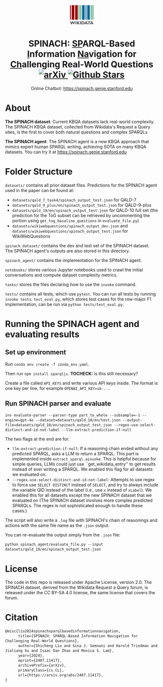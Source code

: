 <p align="center">
    <img src="./images/Wikidata-logo-en.svg" width="100px" alt="Wikidata" />
    <h1 align="center">
        <b>SPINACH: <u>SP</u>ARQL-Based <u>I</u>nformation <u>Na</u>vigation for <u>Ch</u>allenging Real-World Questions</b>
        <br>
        <a href="https://arxiv.org/abs/2407.11417">
            <img src="https://img.shields.io/badge/cs.CL-2407.11417-b31b1b" alt="arXiv">
        </a>
        <a href="https://github.com/stanford-oval/spinach/stargazers">
            <img src="https://img.shields.io/github/stars/stanford-oval/spinach?style=social" alt="Github Stars">
        </a>
    </h1>
</p>

<p align="center">
    Online Chatbot:
    <a href="https://spinach.genie.stanford.edu" target="_blank">
        https://spinach.genie.stanford.edu
    </a>
    <br>
</p>

# About

**The SPINACH dataset**: Current KBQA datasets lack real-world complexity. The SPINACH KBQA dataset, collected from Wikidata's Request a Query sites, is the first to cover both natural questions and complex SPARQLs

**The SPINACH agent**: The SPINACH agent is a new KBQA approach that mimics expert human SPARQL writing, achieving SOTA on many KBQA datasets. You can try it at https://spinach.genie.stanford.edu

# Folder Structure
`datasets/` contains all prior dataset files. Predictions for the SPINACH agent used in the paper can be found at:
- `datasets/qald_7_task4/spinach_output_test.json` for QALD-7
- `datasets/qald_9_plus/en/spinach_output_test.json` for QALD-9-plus
- `datasets/qald_10/en/spinach_output_test.json` for QALD-10 full set (the prediction for the ToG subset can be retrieved by uncommenting the portion using `get_tog_baseline_questions` in `evaluate_file.py`)
- `datasets/wikiwebquestions/spinach_output_dev.json` and `datasets/wikiwebquestions/spinach_output_test.json` for WikiWebQuestions

`spinach_dataset/` contains the dev and test set of the SPINACH dataset. The SPINACH agent's outputs are also stored in this directory.

`spinach_agent/` contains the implementation for the SPINACH agent.

`notebooks/` stores various Jupyter notebooks used to crawl the initial conversations and compute dataset complexity metrics.

`tasks/` stores the files declaring how to use the `invoke` command.

`tests/` contains all tests, which use `pytest`. You can run all tests by running `invoke tests`. `test_eval.py`, which stores test cases for the row-major F1 implementation, can be run via `python tests/test_eval.py`.

# Running the SPINACH agent and evaluating results

## Set up environment

Run `conda env create -f conda_env.yaml`.

Then run `npm install sparqljs`. **TOCHECK:** is this still necessary?

Create a file called `API_KEYS` and write various API keys inside. The format is one key per line, for example `OPENAI_API_KEY=sk-...`

## Run SPINACH parser and evaluate

```
inv evaluate-parser --parser-type part_to_whole --subsample=-1 --engine=gpt-4o --dataset=datasets/qald_10/en/test.json --output-file=datasets/qald_10/en/spinach_output_test.json --regex-use-select-distinct-and-id-not-label --llm-extract-prediction-if-null
```

The two flags at the end are for:

- `llm-extract-prediction-if-null`: If a reasoning chain ended without any predicted SPARQL, asks a LLM to return a SPARQL. This part is implemented inside `extract_sparql.ainvoke`. This is helpful because for simple queries, LLMs could just use ``get_wikidata_entry'' to get results instead of ever writing a SPARQL. We enabled this flag for all datasets we evaluated on.
- `--regex-use-select-distinct-and-id-not-label`: Attempts to use regex to force use `SELECT DISTINCT` instead of `SELECT`, and try to always include the variable QID instead of the label (i.e., use `x` instead of `xLabel`). We enabled this for all datasets except the new SPINACH dataset that we evaluated on (The SPINACH dataset involves more complex predicted SPARQLs. The regex is not sophisticated enough to handle these cases.)

The script will also write a `.log` file with SPINACH's chain of reasonings and actions with the same file name as the `.json` output.

You can re-evaluate the output simply from the `.json` file:
```
python spinach_agent/evaluate_file.py --input datasets/qald_10/en/spinach_output_test.json
```

# License

The code in this repo is released under Apache License, version 2.0. The SPINACH dataset, derived from the Wikidata Request a Query forum, is released under the CC BY-SA 4.0 license, the same license that covers the forum.

# Citation

```
@misc{liu2024spinachsparqlbasedinformationnavigation,
      title={SPINACH: SPARQL-Based Information Navigation for Challenging Real-World Questions}, 
      author={Shicheng Liu and Sina J. Semnani and Harold Triedman and Jialiang Xu and Isaac Dan Zhao and Monica S. Lam},
      year={2024},
      eprint={2407.11417},
      archivePrefix={arXiv},
      primaryClass={cs.CL},
      url={https://arxiv.org/abs/2407.11417}, 
}
```